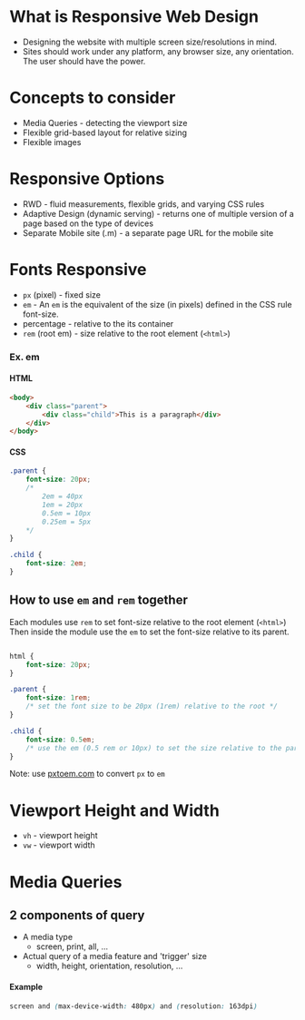 # What is Responsive Web Design
- Designing the website with multiple screen size/resolutions in mind.
- Sites should work under any platform, any browser size, any orientation. The user should have the power.

# Concepts to consider
- Media Queries - detecting the viewport size
- Flexible grid-based layout for relative sizing
- Flexible images

# Responsive Options
- RWD - fluid measurements, flexible grids, and varying CSS rules
- Adaptive Design (dynamic serving) - returns one of multiple version of a page based on the type of devices
- Separate Mobile site (.m) - a separate page URL for the mobile site

# Fonts Responsive
- `px` (pixel) - fixed size
- `em` - An `em` is the equivalent of the size (in pixels) defined in the CSS rule font-size.
- percentage - relative to the its container
- `rem` (root em) - size relative to the root element (`<html>`)

### Ex. em 
#### HTML
```html
<body>
    <div class="parent">
        <div class="child">This is a paragraph</div>
    </div>
</body>
```
#### CSS
```css
.parent {
    font-size: 20px;
    /* 
        2em = 40px
        1em = 20px
        0.5em = 10px
        0.25em = 5px
    */
}

.child {
    font-size: 2em;
}

```

## How to use `em` and `rem` together
Each modules use `rem` to set font-size relative to the root element (`<html>`)
Then inside the module use the `em` to set the font-size relative to its parent.

```css

html {
    font-size: 20px;
}

.parent {
    font-size: 1rem;
    /* set the font size to be 20px (1rem) relative to the root */
}

.child {
    font-size: 0.5em;
    /* use the em (0.5 rem or 10px) to set the size relative to the parent */
}

```

Note: use [pxtoem.com](http://pxtoem.com/) to convert `px` to `em`

# Viewport Height and Width
- `vh` - viewport height
- `vw` - viewport width

# Media Queries
  
## 2 components of query
- A media type
    - screen, print, all, ...
- Actual query of a media feature and 'trigger' size
    - width, height, orientation, resolution, ...

#### Example
```css
screen and (max-device-width: 480px) and (resolution: 163dpi)
```